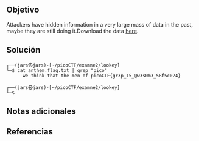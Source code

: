 ## Objetivo
Attackers have hidden information in a very large mass of data in the past, maybe they are still doing it.Download the data [here](https://artifacts.picoctf.net/c/125/anthem.flag.txt).
## Solución
```
┌──(jars㉿jars)-[~/picoCTF/examne2/lookey]
└─$ cat anthem.flag.txt | grep "pico"
      we think that the men of picoCTF{gr3p_15_@w3s0m3_58f5c024}
                                                                                                                                                                                                                                           
┌──(jars㉿jars)-[~/picoCTF/examne2/lookey]
└─$ 

```
## Notas adicionales
## Referencias 